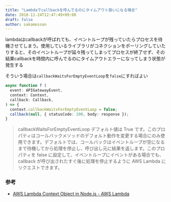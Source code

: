 ```yaml
---
title: "Lambdaでcallbackを呼んでるのにタイムアウト扱いになる場合"
date: 2018-11-24T12:47:49+09:00
draft: false
author: sakamossan
---
```


lambdaはcallbackが呼ばれても、イベントループが残っていたらプロセスを待機させてしまう。使用しているライブラリがコネクションをポーリングしていたりすると、そのイベントループが延々残ってしまってプロセスが終了せず、その結果callbackを時間内に呼んでるのにタイムアウトエラーになってしまう状態が発生する

そういう場合は`callbackWaitsForEmptyEventLoop`を`false`にすればよい

```ts
async function f (
  event: APIGatewayEvent,
  context: Context,
  callback: Callback,
) => {
  context.callbackWaitsForEmptyEventLoop = false;
  callback(null, { statusCode: 200, body: response });
}
```

> callbackWaitsForEmptyEventLoop
> デフォルト値は True です。このプロパティはコールバックメソッドのデフォルト動作を変更する場合にのみ使用できます。デフォルトでは、コールバックはイベントループが空になるまで待機してから処理を停止し、呼び出し元に結果を返します。このプロパティを false に設定して、イベントループにイベントがある場合でも、callback が呼び出されたすぐ後に処理を停止するように AWS Lambda にリクエストできます。


### 参考

- [AWS Lambda Context Object in Node.js - AWS Lambda](https://docs.aws.amazon.com/lambda/latest/dg/nodejs-prog-model-context.html)
